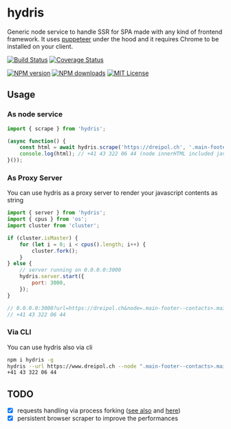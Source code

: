 # hydris

Generic node service to handle SSR for SPA made with any kind of frontend framework.
It uses [puppeteer](https://github.com/GoogleChrome/puppeteer) under the hood and it requires Chrome to be installed on your client.

[![Build Status][circleci-image]][circleci-url]
[![Coverage Status][coverage-image]][coverage-url]

[![NPM version][npm-version-image]][npm-url]
[![NPM downloads][npm-downloads-image]][npm-url]
[![MIT License][license-image]][license-url]


## Usage

### As node service

```js
import { scrape } from 'hydris';

(async function() {
    const html = await hydris.scrape('https://dreipol.ch', '.main-footer--contacts>.main-footer--link');
    console.log(html); // +41 43 322 06 44 (node innerHTML included javascript generated markup)
}());
```

### As Proxy Server

You can use hydris as a proxy server to render your javascript contents as string

```js
import { server } from 'hydris';
import { cpus } from 'os';
import cluster from 'cluster';

if (cluster.isMaster) {
    for (let i = 0; i < cpus().length; i++) {
        cluster.fork();
    }
} else {
    // server running on 0.0.0.0:3000
    hydris.server.start({
        port: 3000,
    });
}

// 0.0.0.0:3000?url=https://dreipol.ch&node=.main-footer--contacts>.main-footer--link
// +41 43 322 06 44

```

### Via CLI

You can use hydris also via cli

```bash
npm i hydris -g
hydris --url https://www.dreipol.ch --node ".main-footer--contacts>.main-footer--link"
+41 43 322 06 44
```

## TODO
  - [x] requests handling via process forking ([see also](#as-proxy-server) and [here](http://www.acuriousanimal.com/2017/08/18/using-cluster-module-with-http-servers.html))
  - [x] persistent browser scraper to improve the performances

[circleci-image]:https://circleci.com/gh/dreipol/hydris/tree/master.svg?style=svg&circle-token=dddff0c380aa369c298e337753e3a4e94877a0ca
[circleci-url]:https://circleci.com/gh/dreipol/hydris/tree/master

[license-image]:http://img.shields.io/badge/license-MIT-000000.svg?style=flat-square
[license-url]:LICENSE

[npm-version-image]:http://img.shields.io/npm/v/hydris.svg?style=flat-square
[npm-downloads-image]:http://img.shields.io/npm/dm/hydris.svg?style=flat-square
[npm-url]:https://npmjs.org/package/hydris

[coverage-image]: https://img.shields.io/coveralls/dreipol/hydris/master.svg?style=flat-square
[coverage-url]: https://coveralls.io/r/dreipol/hydris/?branch=master
